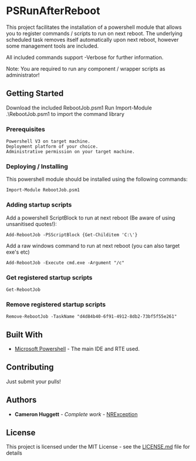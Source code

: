 # PSRunAfterReboot

This project facilitates the installation of a powershell module that allows you to register commands / scripts to run on next reboot.
The underlying scheduled task removes itself automatically upon next reboot, however some management tools are included.

All included commands support -Verbose for further information.

Note: You are required to run any component / wrapper scripts as administrator!

## Getting Started

Download the included RebootJob.psm1
Run Import-Module .\RebootJob.psm1 to import the command library

### Prerequisites

```
Powershell V3 on target machine.
Deployment platform of your choice.
Administrative permission on your target machine.
```

### Deploying / Installing

This powershell module should be installed using the following commands:

```
Import-Module RebootJob.psm1
```

### Adding startup scripts

Add a powershell ScriptBlock to run at next reboot (Be aware of using unsanitised quotes!):

```
Add-RebootJob -PSScriptBlock {Get-Childitem 'C:\'}
```

Add a raw windows command to run at next reboot (you can also target exe's etc)

```
Add-RebootJob -Execute cmd.exe -Argument "/c"
```

### Get registered startup scripts

```
Get-RebootJob
```

### Remove registered startup scripts

```
Remove-RebootJob -TaskName "d4d84b40-6f91-4912-8db2-73bf5f55e261"
```

## Built With

* [Microsoft Powershell](https://code.visualstudio.com/) - The main IDE and RTE used.

## Contributing

Just submit your pulls!

## Authors

* **Cameron Huggett** - *Complete work* - [NRException](https://github.com/NRException)

## License

This project is licensed under the MIT License - see the [LICENSE.md](LICENSE.md) file for details
